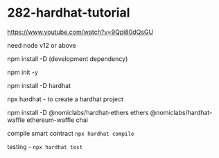 # 282-hardhat-tutorial

https://www.youtube.com/watch?v=9Qpi80dQsGU

need node v12 or above

npm install -D (development dependency)

npm init -y

npm install -D hardhat

npx hardhat      - to create a hardhat project

npm install -D @nomiclabs/hardhat-ethers ethers @nomiclabs/hardhat-waffle ethereum-waffle chai

compile smart contract `npx hardhat compile`

testing - `npx hardhat test`

